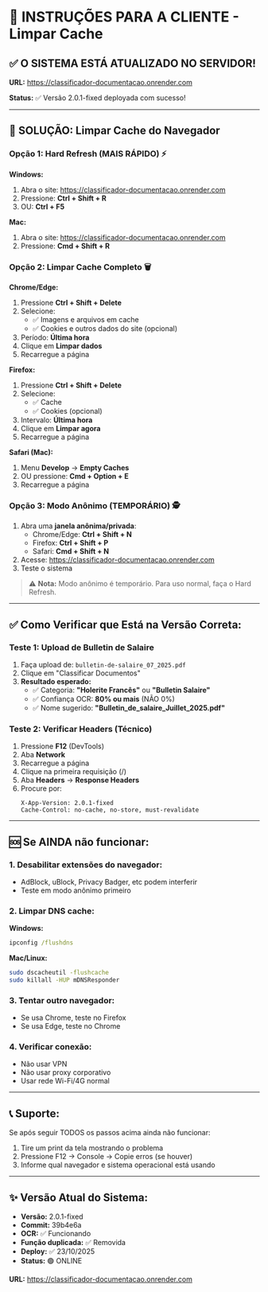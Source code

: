 # 🚀 INSTRUÇÕES PARA A CLIENTE - Limpar Cache

## ✅ O SISTEMA ESTÁ ATUALIZADO NO SERVIDOR!

**URL:** https://classificador-documentacao.onrender.com

**Status:** ✅ Versão 2.0.1-fixed deployada com sucesso!

---

## 🧹 SOLUÇÃO: Limpar Cache do Navegador

### Opção 1: Hard Refresh (MAIS RÁPIDO) ⚡

**Windows:**
1. Abra o site: https://classificador-documentacao.onrender.com
2. Pressione: **Ctrl + Shift + R**
3. OU: **Ctrl + F5**

**Mac:**
1. Abra o site: https://classificador-documentacao.onrender.com
2. Pressione: **Cmd + Shift + R**

### Opção 2: Limpar Cache Completo 🗑️

**Chrome/Edge:**
1. Pressione **Ctrl + Shift + Delete**
2. Selecione:
   - ✅ Imagens e arquivos em cache
   - ✅ Cookies e outros dados do site (opcional)
3. Período: **Última hora**
4. Clique em **Limpar dados**
5. Recarregue a página

**Firefox:**
1. Pressione **Ctrl + Shift + Delete**
2. Selecione:
   - ✅ Cache
   - ✅ Cookies (opcional)
3. Intervalo: **Última hora**
4. Clique em **Limpar agora**
5. Recarregue a página

**Safari (Mac):**
1. Menu **Develop** → **Empty Caches**
2. OU pressione: **Cmd + Option + E**
3. Recarregue a página

### Opção 3: Modo Anônimo (TEMPORÁRIO) 🕵️

1. Abra uma **janela anônima/privada**:
   - Chrome/Edge: **Ctrl + Shift + N**
   - Firefox: **Ctrl + Shift + P**
   - Safari: **Cmd + Shift + N**
2. Acesse: https://classificador-documentacao.onrender.com
3. Teste o sistema

> ⚠️ **Nota:** Modo anônimo é temporário. Para uso normal, faça o Hard Refresh.

---

## ✅ Como Verificar que Está na Versão Correta:

### Teste 1: Upload de Bulletin de Salaire
1. Faça upload de: `bulletin-de-salaire_07_2025.pdf`
2. Clique em "Classificar Documentos"
3. **Resultado esperado:**
   - ✅ Categoria: **"Holerite Francês"** ou **"Bulletin Salaire"**
   - ✅ Confiança OCR: **80% ou mais** (NÃO 0%)
   - ✅ Nome sugerido: **"Bulletin_de_salaire_Juillet_2025.pdf"**

### Teste 2: Verificar Headers (Técnico)
1. Pressione **F12** (DevTools)
2. Aba **Network**
3. Recarregue a página
4. Clique na primeira requisição (/)
5. Aba **Headers** → **Response Headers**
6. Procure por:
   ```
   X-App-Version: 2.0.1-fixed
   Cache-Control: no-cache, no-store, must-revalidate
   ```

---

## 🆘 Se AINDA não funcionar:

### 1. Desabilitar extensões do navegador:
- AdBlock, uBlock, Privacy Badger, etc podem interferir
- Teste em modo anônimo primeiro

### 2. Limpar DNS cache:
**Windows:**
```cmd
ipconfig /flushdns
```

**Mac/Linux:**
```bash
sudo dscacheutil -flushcache
sudo killall -HUP mDNSResponder
```

### 3. Tentar outro navegador:
- Se usa Chrome, teste no Firefox
- Se usa Edge, teste no Chrome

### 4. Verificar conexão:
- Não usar VPN
- Não usar proxy corporativo
- Usar rede Wi-Fi/4G normal

---

## 📞 Suporte:

Se após seguir TODOS os passos acima ainda não funcionar:
1. Tire um print da tela mostrando o problema
2. Pressione F12 → Console → Copie erros (se houver)
3. Informe qual navegador e sistema operacional está usando

---

## ✨ Versão Atual do Sistema:

- **Versão:** 2.0.1-fixed
- **Commit:** 39b4e6a
- **OCR:** ✅ Funcionando
- **Função duplicada:** ✅ Removida
- **Deploy:** ✅ 23/10/2025
- **Status:** 🟢 ONLINE

**URL:** https://classificador-documentacao.onrender.com

